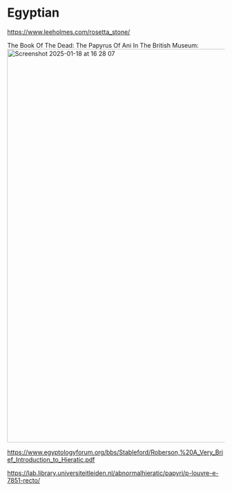 # Egyptian

https://www.leeholmes.com/rosetta_stone/

The Book Of The Dead: The Papyrus Of Ani In The British Museum:
<img width="909" alt="Screenshot 2025-01-18 at 16 28 07" src="https://github.com/user-attachments/assets/46173a3c-f850-4689-ba23-21952d2d25da" />

https://www.egyptologyforum.org/bbs/Stableford/Roberson,%20A_Very_Brief_Introduction_to_Hieratic.pdf

https://lab.library.universiteitleiden.nl/abnormalhieratic/papyri/p-louvre-e-7851-recto/
